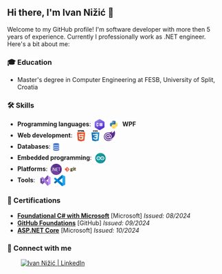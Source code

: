 ## Hi there, I'm Ivan Nižić 👋
Welcome to my GitHub profile! I'm software developer with more then 5 years of experience. Currently I professionally work as .NET engineer. Here's a bit about me:

### 🎓 Education
- Master's degree in Computer Engineering at FESB, University of Split, Croatia

### 🛠️ Skills
- **Programming languages**:&ensp;<img align="center" alt="C#" width="26px" src="https://raw.githubusercontent.com/github/explore/80688e429a7d4ef2fca1e82350fe8e3517d3494d/topics/csharp/csharp.png"/>&ensp;<img align="center" alt="Python" width="26px" src="https://raw.githubusercontent.com/github/explore/e31937ba11fcf9ec0238312b008d2e09007936c0/topics/python/python.png" />&ensp;**WPF**
- **Web development**:&ensp;<img align="center" alt="HTML5" width="26px" src="https://raw.githubusercontent.com/github/explore/80688e429a7d4ef2fca1e82350fe8e3517d3494d/topics/html/html.png" />&ensp;<img align="center" alt="CSS3" width="26px" src="https://raw.githubusercontent.com/github/explore/e31937ba11fcf9ec0238312b008d2e09007936c0/topics/css/css.png" />&ensp;<img align="center" alt="Blazor" width="26px" src="https://raw.githubusercontent.com/github/explore/e31937ba11fcf9ec0238312b008d2e09007936c0/topics/blazor/blazor.png" />
- **Databases**:<img align="center" alt="SQL" width="26px" src="https://raw.githubusercontent.com/github/explore/80688e429a7d4ef2fca1e82350fe8e3517d3494d/topics/sql/sql.png" />
- **Embedded programming**:&ensp;<img align="center" alt="Arduino" width="26px" src="https://raw.githubusercontent.com/github/explore/e31937ba11fcf9ec0238312b008d2e09007936c0/topics/arduino/arduino.png" />
- **Platforms**:&ensp;<img align="center" alt="GitHub" width="26px" src="https://raw.githubusercontent.com/github/explore/main/topics/dotnet/dotnet.png" />&ensp;<img align="center" alt="GitHub" width="26px" src="https://raw.githubusercontent.com/github/explore/main/topics/git/git.png" />
- **Tools**: &ensp;<img align="center" alt="Microsoft Visual Studio" width="26px" src="https://raw.githubusercontent.com/github/explore/e31937ba11fcf9ec0238312b008d2e09007936c0/topics/visual-studio/visual-studio.png" />&ensp;<img align="center" alt="Visual Studio Code" width="26px" src="https://raw.githubusercontent.com/github/explore/80688e429a7d4ef2fca1e82350fe8e3517d3494d/topics/visual-studio-code/visual-studio-code.png" />

### 📜 Certifications

- **[Foundational C# with Microsoft](https://www.freecodecamp.org/certification/fcc764f441f-81da-474e-a578-3aa0c263224f/foundational-c-sharp-with-microsoft)** [Microsoft]
*Issued: 08/2024*
- **[GitHub Foundations](https://www.credly.com/go/0CBhvWbg)** [GitHub]
*Issued: 09/2024*
- **[ASP.NET Core](https://learn.microsoft.com/en-us/users/ivannizic-5579/credentials/b12c5a29d18e4bb7)** [Microsoft]
*Issued: 10/2024*

### 💬 Connect with me
<p>
  &nbsp;&nbsp;&nbsp;&nbsp;&nbsp;&nbsp;&nbsp;
  <a href="https://www.linkedin.com/in/ivan-ni%C5%BEi%C4%87-000902181?originalSubdomain=hr&original_referer=https%3A%2F%2Fwww.google.com%2F">
      <img alt="Ivan Nižić | LinkedIn" width="22px" src="https://cdn-icons-png.flaticon.com/512/174/174857.png" />
  </a>
</p>
